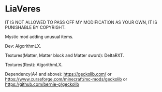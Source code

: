 # LiaVeres
IT IS NOT ALLOWED TO PASS OFF MY MODIFICATION AS YOUR OWN, IT IS PUNISHABLE BY COPYRIGHT.

Mystic mod adding unusual items. 

Dev: AlgorithmLX.

Textures(Matter, Matter block and Matter sword): DeltaRXT.

Textures(Rest): AlgorithmLX.

Dependency(A4 and above): https://geckolib.com/ or https://www.curseforge.com/minecraft/mc-mods/geckolib or https://github.com/bernie-g/geckolib
